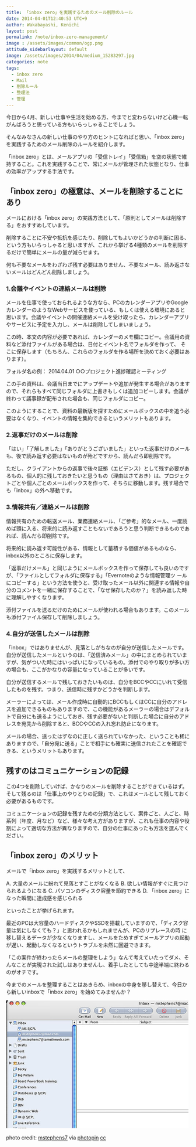 ```yaml
---
title: 「inbox zero」を実践するためのメール削除のルール
date: 2014-04-01T12:40:53 UTC+9
author: Wakabayashi, Kenichi
layout: post
permalink: /note/inbox-zero-management/
image : /assets/images/common/ogp.png
attitude_sidebarlayout: default
image: /assets/images/2014/04/medium_15283297.jpg
categories: note
tags:
  - inbox zero
  - Mail
  - 削除ルール
  - 整理法
  - 管理
---
```

今日から4月、新しい仕事や生活を始める方、今までと変わらないけど心機一転がんばろうと思っている方もいらっしゃることでしょう。

そんなみなさんの新しい仕事のやり方のヒントになればと思い、「inbox zero」を実践するためのメール削除のルールを紹介します。

「inbox zero」とは、メールアプリの「受信トレイ」「受信箱」を空の状態で維持すること。これを実践することで、常にメールが管理された状態となり、仕事の効率がアップする手法です。

## 「inbox zero」の極意は、メールを削除することにあり

メールにおける「inbox zero」の実践方法として、「原則としてメールは削除する」をおすすめしています。

削除することに不安や抵抗を感じたり、削除してもよいかどうかの判断に困る、という方もいらっしゃると思いますが、これから挙げる4種類のメールを削除するだけで簡単にメールの量が減らせます。

何も不要なメールをわざわざ残す必要はありません、不要なメール、読み返さないメールはどんどん削除しましょう。

### 1.会議やイベントの連絡メールは削除
メールを仕事で使っておられるような方なら、PCのカレンダーアプリやGoogleカレンダーのようなWebサービスを使っている、もしくは使える環境にあると思います。会議やイベントの開催連絡メールを受け取ったら、カレンダーアプリやサービスに予定を入力し、メールは削除してしまいましょう。

この時、本文の内容が必要であれば、カレンダーのメモ欄にコピー。会議用の資料など添付ファイルがある場合は、日付とイベント名でフォルダを作って、
そこに保存します（もちろん、これらのフォルダを作る場所を決めておく必要はあります）。

フォルダ名の例：
2014.04.01 ○○プロジェクト進捗確認ミーティング

この手の資料は、会議当日までにアップデートや追加が発生する場合がありますので、それらもすべて同じフォルダに上書きもしくは追加コピーします。会議が終わって議事録が配布された場合も、同じフォルダにコピー。

このようにすることで、資料の最新版を探すためにメールボックスの中を追う必要はなくなり、イベントの情報を集約できるというメリットもあります。

### 2.返事だけのメールは削除
「はい」「了解しました」「ありがとうございました」といった返事だけのメールも、後で読み返す必要はないものが殆どですから、読んだら即削除です。

ただし、クライアントからの返事で後々証拠（エビデンス）として残す必要があるもの、個人的に残しておきたいと思うもの（理由はさておき）は、プロジェクトごとや個人ごとのメールボックスを作って、そちらに移動します。残す場合でも「inbox」の外へ移動です。

### 3.情報共有／連絡メールは削除
情報共有のための転送メール、業務連絡メール、「ご参考」的なメール、一度読めば頭に入る、将来的に読み返すこともないであろうと思う判断できるものであれば、読んだら即削除です。

将来的に読み返す可能性がある、情報として蓄積する価値があるものなら、inbox以外のところに保存します。

「返事だけメール」と同じようにメールボックスを作って保存しても良いのですが、「ファイルとしてフォルダに保存する」「Evernoteのような情報管理ツ
ールにコピーする」という方法を使うと、受け取ったメール以外に関連する情報や自分のコメントを一緒に保存することで、「なぜ保存したのか？」を読み返した時に理解しやすくなります。

添付ファイルを送るだけのためにメールが使われる場合もあります。このメールも添付ファイル保存して削除しましょう。

### 4.自分が送信したメールは削除
「inbox」ではありませんが、見落としがちなのが自分が送信したメールです。
自分が送信したメールというのは、「送信済みメール」の中にまとめられていますが、気がついた時にはいっぱいになっているもの。添付でのやり取りが多い方の場合も、ここがかなりの容量になっていることが多いです。

自分が送信するメールで残しておきたいものは、自分をBCCやCCにいれて受信したものを残す。つまり、送信時に残すかどうかを判断します。

メーラーによっては、メール作成時に自動的にBCCもしくはCCに自分のアドレスを追加できるものもありますので、この機能があるメーラーの場合はデフォルトで自分にも送るようにしておき、残す必要がないと判断した場合に自分のアドレスを宛先から削除すると、BCCやCCの入れ忘れ防止になります。

メールの場合、送ったはずなのに正しく送られていなかった、ということも稀にありますので、「自分宛に送る」ことで相手にも確実に送信されたことを確認できる、というメリットもあります。

## 残すのはコミュニケーションの記録

この4つを削除していけば、かなりのメールを削除することができているはず。
そして残るのは「仕事上のやりとりの記録」で、これはメールとして残しておく必要があるものです。

コミュニケーションの記録を残すための分類方法として、案件ごと、人ごと、時系列（年度、月など）など、様々な考え方がありますが、これも仕事の内容や役割によって適切な方法が異なりますので、自分の仕事にあったも方法を選んでください。

## 「inbox zero」のメリット

メールで「inbox zero」を実践するメリットとして、

A. 大量のメールに紛れて見落とすことがなくなる
B. 欲しい情報がすぐに見つけられるようになる
C. パソコンのディスク容量を節約できる
D. 「inbox zero」になった瞬間に達成感を感じられる

といったことが挙げられます。

最近のPCは大容量のハードディスクやSSDを搭載していますので、「ディスク容量は気にしなくても？」と思われるかもしれませんが、PCのリプレースの時
に移し替えるデータが少なくなりますし、メールをためすぎてメールアプリの起動が遅い、起動しなくなるというトラブルを未然に回避できます。

「この案件が終わったらメールの整理をしよう」なんて考えていたってダメ、そんなことが実現された試しはありませんし、着手したとしても中途半端に終わるのがオチです。

今までのメールを整理することはあきらめ、inboxの中身を移し替えて、今日から新しいinboxで「inbox zero」を始めてみませんか？

![inbox zero](/assets/images/2014/04/medium_15283297.jpg)

photo credit: [mstephens7](http://www.flickr.com/photos/michaelsphotos/15283297/) via [photopin](http://photopin.com) [cc](http://creativecommons.org/licenses/by-nc-sa/2.0/)

